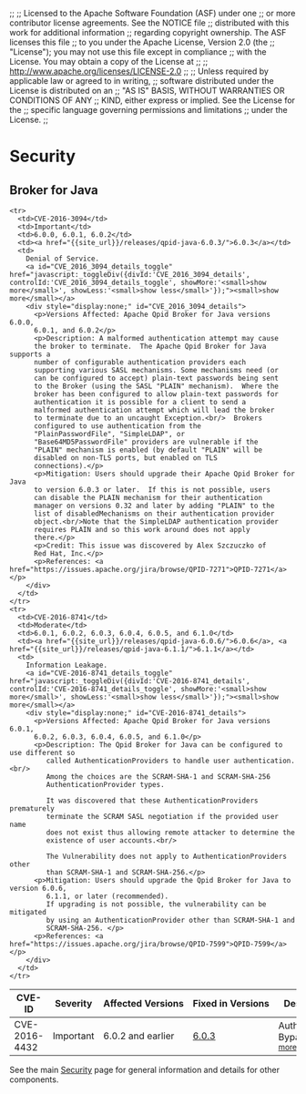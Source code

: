 ;;
;; Licensed to the Apache Software Foundation (ASF) under one
;; or more contributor license agreements.  See the NOTICE file
;; distributed with this work for additional information
;; regarding copyright ownership.  The ASF licenses this file
;; to you under the Apache License, Version 2.0 (the
;; "License"); you may not use this file except in compliance
;; with the License.  You may obtain a copy of the License at
;; 
;;   http://www.apache.org/licenses/LICENSE-2.0
;; 
;; Unless required by applicable law or agreed to in writing,
;; software distributed under the License is distributed on an
;; "AS IS" BASIS, WITHOUT WARRANTIES OR CONDITIONS OF ANY
;; KIND, either express or implied.  See the License for the
;; specific language governing permissions and limitations
;; under the License.
;;

# Security

<section markdown="1">

## Broker for Java

<table>
  <thead>
    <tr>
      <th>CVE-ID</th><th>Severity</th><th>Affected&nbsp;Versions</th><th>Fixed&nbsp;in&nbsp;Versions</th><th>Description</th>
    </tr>
  </thead>
  <tbody>
    <tr>
      <td>CVE-2016-4432</td>
      <td>Important</td>
      <td>6.0.2 and earlier</td>
      <td><a href="{{site_url}}/releases/qpid-java-6.0.3/">6.0.3</a></td>
      <td>
        Authentication Bypass. <a id="CVE_2016_4432_details_toggle" href="javascript:_toggleDiv({divId:'CVE_2016_4432_details', controlId:'CVE_2016_4432_details_toggle', showMore:'<small>show more</small>', showLess:'<small>show less</small>'});"><small>show more</small></a>
        <div style="display:none;" id="CVE_2016_4432_details">
          <p>Versions Affected: Apache Qpid Broker for Java versions 6.0.2 and
          earlier</p>
          <p>Description: The code responsible for handling incoming
          AMQP 0-8, 0-9, 0-91, and 0-10 connections contains a flaw
          that allows authentication to be bypassed.  An remote
          attacker can exploit this vulnerability to perform actions,
          without the need to specify valid credentials.  For
          instance, unauthorised messages could be injected or
          messages stolen.<br/>The vulnerability cannot be exploited
          if the Access Control List (ACL) feature is enabled AND
          access to all virtual hosts controlled.<br/>The
          vulnerability does not apply to the Broker's AMQP 1.0
          support.<br/>The vulnerability does not apply if the Broker
          is configured to require SSL client authentication for all
          messaging connections.</p>
          <p>Resolution: Users should upgrade the Apache Qpid Broker for Java to
          version 6.0.3 or later (recommended).</p>
          <p>Mitigation: If upgrading is not possible, the
          vulnerability can be mitigated using an ACL file containing
          "ACCESS VIRTUALHOST" clauses that white-lists user access to
          all virtualhosts.<br/>If AMQP 0-8, 0-9, 0-91, and 0-10
          support is not required, the vulnerability can also be
          mitigated by turning off these protocols at the Port
          level.</p>
          <p>References: <a href="https://issues.apache.org/jira/browse/QPID-7257">QPID-7257</a></p>
        </div>
      </td>
    </tr>

    <tr>
      <td>CVE-2016-3094</td>
      <td>Important</td>
      <td>6.0.0, 6.0.1, 6.0.2</td>
      <td><a href="{{site_url}}/releases/qpid-java-6.0.3/">6.0.3</a></td>
      <td>
        Denial of Service.
        <a id="CVE_2016_3094_details_toggle" href="javascript:_toggleDiv({divId:'CVE_2016_3094_details', controlId:'CVE_2016_3094_details_toggle', showMore:'<small>show more</small>', showLess:'<small>show less</small>'});"><small>show more</small></a>
        <div style="display:none;" id="CVE_2016_3094_details">
          <p>Versions Affected: Apache Qpid Broker for Java versions 6.0.0,
          6.0.1, and 6.0.2</p>
          <p>Description: A malformed authentication attempt may cause
          the broker to terminate.  The Apache Qpid Broker for Java supports a
          number of configurable authentication providers each
          supporting various SASL mechanisms. Some mechanisms need (or
          can be configured to accept) plain-text passwords being sent
          to the Broker (using the SASL "PLAIN" mechanism).  Where the
          broker has been configured to allow plain-text passwords for
          authentication it is possible for a client to send a
          malformed authentication attempt which will lead the broker
          to terminate due to an uncaught Exception.<br/>  Brokers
          configured to use authentication from the
          "PlainPasswordFile", "SimpleLDAP", or
          "Base64MD5PasswordFile" providers are vulnerable if the
          "PLAIN" mechanism is enabled (by default "PLAIN" will be
          disabled on non-TLS ports, but enabled on TLS
          connections).</p>
          <p>Mitigation: Users should upgrade their Apache Qpid Broker for Java
          to version 6.0.3 or later.  If this is not possible, users
          can disable the PLAIN mechanism for their authentication
          manager on versions 0.32 and later by adding "PLAIN" to the
          list of disabledMechanisms on their authentication provider
          object.<br/>Note that the SimpleLDAP authentication provider
          requires PLAIN and so this work around does not apply
          there.</p>
          <p>Credit: This issue was discovered by Alex Szczuczko of
          Red Hat, Inc.</p>
          <p>References: <a href="https://issues.apache.org/jira/browse/QPID-7271">QPID-7271</a></p>
        </div>
      </td>
    </tr>
    <tr>
      <td>CVE-2016-8741</td>
      <td>Moderate</td>
      <td>6.0.1, 6.0.2, 6.0.3, 6.0.4, 6.0.5, and 6.1.0</td>
      <td><a href="{{site_url}}/releases/qpid-java-6.0.6/">6.0.6</a>, <a href="{{site_url}}/releases/qpid-java-6.1.1/">6.1.1</a></td>
      <td>
        Information Leakage.
        <a id="CVE-2016-8741_details_toggle" href="javascript:_toggleDiv({divId:'CVE-2016-8741_details', controlId:'CVE-2016-8741_details_toggle', showMore:'<small>show more</small>', showLess:'<small>show less</small>'});"><small>show more</small></a>
        <div style="display:none;" id="CVE-2016-8741_details">
          <p>Versions Affected: Apache Qpid Broker for Java versions 6.0.1,
          6.0.2, 6.0.3, 6.0.4, 6.0.5, and 6.1.0</p>
          <p>Description: The Qpid Broker for Java can be configured to use different so
             called AuthenticationProviders to handle user authentication.<br/>
             Among the choices are the SCRAM-SHA-1 and SCRAM-SHA-256
             AuthenticationProvider types.

             It was discovered that these AuthenticationProviders prematurely
             terminate the SCRAM SASL negotiation if the provided user name
             does not exist thus allowing remote attacker to determine the
             existence of user accounts.<br/>

             The Vulnerability does not apply to AuthenticationProviders other
             than SCRAM-SHA-1 and SCRAM-SHA-256.</p>
          <p>Mitigation: Users should upgrade the Qpid Broker for Java to version 6.0.6,
             6.1.1, or later (recommended).
             If upgrading is not possible, the vulnerability can be mitigated
             by using an AuthenticationProvider other than SCRAM-SHA-1 and
             SCRAM-SHA-256. </p>
          <p>References: <a href="https://issues.apache.org/jira/browse/QPID-7599">QPID-7599</a></p>
        </div>
      </td>
    </tr>
  </tbody>
</table>

</section>

See the main [Security]({{site_url}}/security.html) page for general information and details for other components.
